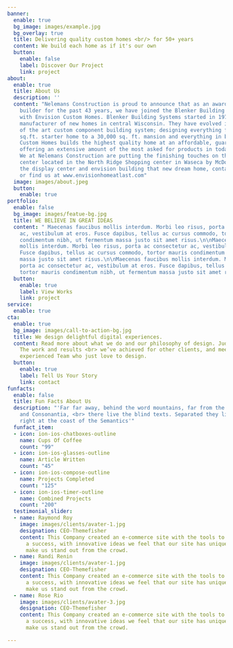 ```yaml
---
banner:
  enable: true
  bg_image: images/example.jpg
  bg_overlay: true
  title: Delivering quality custom homes <br/> for 50+ years
  content: We build each home as if it's our own
  button:
    enable: false
    label: Discover Our Project
    link: project
about:
  enable: true
  title: About Us
  description: ''
  content: "Nelemans Construction is proud to announce that as an award winning panelized/component
    builder for the past 43 years, we have joined the Blenker Building Systems team
    with Envision Custom Homes. Blenker Building Systems started in 1974 as a panelized
    manufacturer of new homes in central Wisconsin. They have evolved into a state
    of the art custom component building system; designing everything from a 1,200
    sq.ft. starter home to a 30,000 sq. ft. mansion and everything in between. \n\nEnvision
    Custom Homes builds the highest quality home at an affordable, guaranteed price
    offering an extensive amount of the most asked for products in todays new homes.
    We at Nelemans Construction are putting the finishing touches on the new display
    center located in the North Ridge Shopping center in Waseca by McDonalds. To visit
    the display center and envision building that new dream home, contact us at 507-835-5503,
    or find us at www.envisionhomeatlast.com"
  image: images/about.jpeg
  button:
    enable: true
portfolio:
  enable: false
  bg_image: images/featue-bg.jpg
  title: WE BELIEVE IN GREAT IDEAS
  content: " Maecenas faucibus mollis interdum. Morbi leo risus, porta ac consectetur
    ac, vestibulum at eros. Fusce dapibus, tellus ac cursus commodo, tortor mauris
    condimentum nibh, ut fermentum massa justo sit amet risus.\n\nMaecenas faucibus
    mollis interdum. Morbi leo risus, porta ac consectetur ac, vestibulum at eros.
    Fusce dapibus, tellus ac cursus commodo, tortor mauris condimentum nibh, ut fermentum
    massa justo sit amet risus.\n\nMaecenas faucibus mollis interdum. Morbi leo risus,
    porta ac consectetur ac, vestibulum at eros. Fusce dapibus, tellus ac cursus commodo,
    tortor mauris condimentum nibh, ut fermentum massa justo sit amet risus. "
  button:
    enable: true
    label: View Works
    link: project
service:
  enable: true
cta:
  enable: true
  bg_image: images/call-to-action-bg.jpg
  title: We design delightful digital experiences.
  content: Read more about what we do and our philosophy of design. Judge for yourself
    The work and results <br> we’ve achieved for other clients, and meet our highly
    experienced Team who just love to design.
  button:
    enable: true
    label: Tell Us Your Story
    link: contact
funfacts:
  enable: false
  title: Fun Facts About Us
  description: "'Far far away, behind the word mountains, far from the countries Vokalia
    and Consonantia, <br> there live the blind texts. Separated they live in Bookmarksgrove
    right at the coast of the Semantics'"
  funfact_item:
  - icon: ion-ios-chatboxes-outline
    name: Cups Of Coffee
    count: "99"
  - icon: ion-ios-glasses-outline
    name: Article Written
    count: "45"
  - icon: ion-ios-compose-outline
    name: Projects Completed
    count: "125"
  - icon: ion-ios-timer-outline
    name: Combined Projects
    count: "200"
  testimonial_slider:
  - name: Raymond Roy
    image: images/clients/avater-1.jpg
    designation: CEO-Themefisher
    content: This Company created an e-commerce site with the tools to make our business
      a success, with innovative ideas we feel that our site has unique elements that
      make us stand out from the crowd.
  - name: Randi Renin
    image: images/clients/avater-1.jpg
    designation: CEO-Themefisher
    content: This Company created an e-commerce site with the tools to make our business
      a success, with innovative ideas we feel that our site has unique elements that
      make us stand out from the crowd.
  - name: Rose Rio
    image: images/clients/avater-3.jpg
    designation: CEO-Themefisher
    content: This Company created an e-commerce site with the tools to make our business
      a success, with innovative ideas we feel that our site has unique elements that
      make us stand out from the crowd.

---
```

